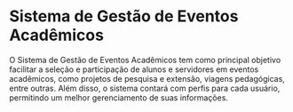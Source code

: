 # Sistema de Gestão de Eventos Acadêmicos
O Sistema de Gestão de Eventos Acadêmicos tem como principal objetivo facilitar a seleção e participação de alunos e servidores em eventos acadêmicos, como projetos de pesquisa e extensão, viagens pedagógicas, entre outras. Além disso, o sistema contará com perfis para cada usuário, permitindo um melhor gerenciamento de suas informações.
